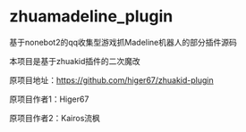 # zhuamadeline_plugin
基于nonebot2的qq收集型游戏抓Madeline机器人的部分插件源码

本项目是基于zhuakid插件的二次魔改

原项目地址：https://github.com/higer67/zhuakid-plugin

原项目作者1：Higer67

原项目作者2：Kairos流枫

